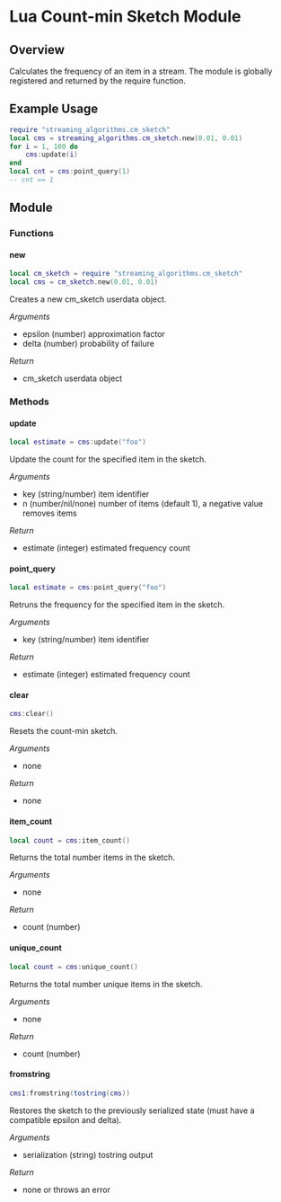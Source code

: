 # Lua Count-min Sketch Module

## Overview
Calculates the frequency of an item in a stream. The module is globally
registered and returned by the require function.

## Example Usage
```lua
require "streaming_algorithms.cm_sketch"
local cms = streaming_algorithms.cm_sketch.new(0.01, 0.01)
for i = 1, 100 do
    cms:update(i)
end
local cnt = cms:point_query(1)
-- cnt == 1
```

## Module

### Functions

#### new
```lua
local cm_sketch = require "streaming_algorithms.cm_sketch"
local cms = cm_sketch.new(0.01, 0.01)
```

Creates a new cm_sketch userdata object.

*Arguments*
- epsilon (number) approximation factor
- delta (number) probability of failure

*Return*
- cm_sketch userdata object

### Methods

#### update
```lua
local estimate = cms:update("foo")
```

Update the count for the specified item in the sketch.

*Arguments*
- key (string/number) item identifier
- n (number/nil/none) number of items (default 1), a negative value removes
  items

*Return*
- estimate (integer) estimated frequency count

#### point_query
```lua
local estimate = cms:point_query("foo")
```

Retruns the frequency for the specified item in the sketch.

*Arguments*
- key (string/number) item identifier

*Return*
- estimate (integer) estimated frequency count

#### clear
```lua
cms:clear()
```

Resets the count-min sketch.

*Arguments*
- none

*Return*
- none

#### item_count
```lua
local count = cms:item_count()
```

Returns the total number items in the sketch.

*Arguments*
- none

*Return*
- count (number)

#### unique_count
```lua
local count = cms:unique_count()
```

Returns the total number unique items in the sketch.

*Arguments*
- none

*Return*
- count (number)

#### fromstring
```lua
cms1:fromstring(tostring(cms))
```

Restores the sketch to the previously serialized state (must have a compatible
epsilon and delta).

*Arguments*
- serialization (string) tostring output

*Return*
- none or throws an error
